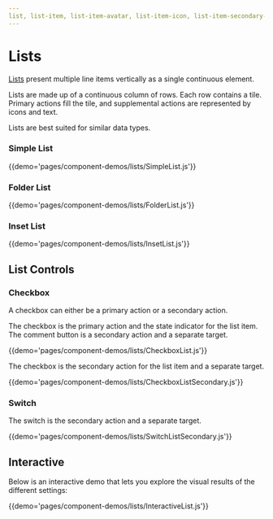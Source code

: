 ```yaml
---
list, list-item, list-item-avatar, list-item-icon, list-item-secondary-action, list-item-text, list-subheader, divider
---
```


# Lists

[Lists](https://material.google.com/components/lists.html) present multiple line items vertically as a single continuous element.

Lists are made up of a continuous column of rows. Each row contains a tile. Primary actions fill the tile, and supplemental actions are represented by icons and text.

Lists are best suited for similar data types.

### Simple List

{{demo='pages/component-demos/lists/SimpleList.js'}}

### Folder List

{{demo='pages/component-demos/lists/FolderList.js'}}

### Inset List

{{demo='pages/component-demos/lists/InsetList.js'}}

## List Controls

### Checkbox

A checkbox can either be a primary action or a secondary action.

The checkbox is the primary action and the state indicator for the list item. The comment button is a secondary action and a separate target.

{{demo='pages/component-demos/lists/CheckboxList.js'}}

The checkbox is the secondary action for the list item and a separate target.

{{demo='pages/component-demos/lists/CheckboxListSecondary.js'}}

### Switch

The switch is the secondary action and a separate target.

{{demo='pages/component-demos/lists/SwitchListSecondary.js'}}

## Interactive

Below is an interactive demo that lets you explore the visual results of the different settings:

{{demo='pages/component-demos/lists/InteractiveList.js'}}
